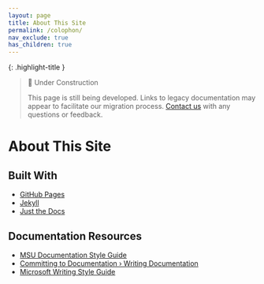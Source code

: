 ```yaml
---
layout: page
title: About This Site
permalink: /colophon/
nav_exclude: true
has_children: true
---
```


{: .highlight-title }
> 🚧 Under Construction
>
> This page is still being developed. Links to legacy documentation may appear to facilitate our migration process. [Contact us](/metadata-documentation/contact/) with any questions or feedback.

# About This Site

## Built With
- [GitHub Pages](https://pages.github.com/)
- [Jekyll](https://github.com/jekyll/jekyll)
- [Just the Docs](https://just-the-docs.github.io/just-the-docs/)

## Documentation Resources
- [MSU Documentation Style Guide](/metadata-documentation/colophon/style-guide)
- [Committing to Documentation › Writing Documentation
](https://ctodocs.github.io/ctod/write-documentation.html)
- [Microsoft Writing Style Guide](https://learn.microsoft.com/en-us/style-guide/welcome/)
